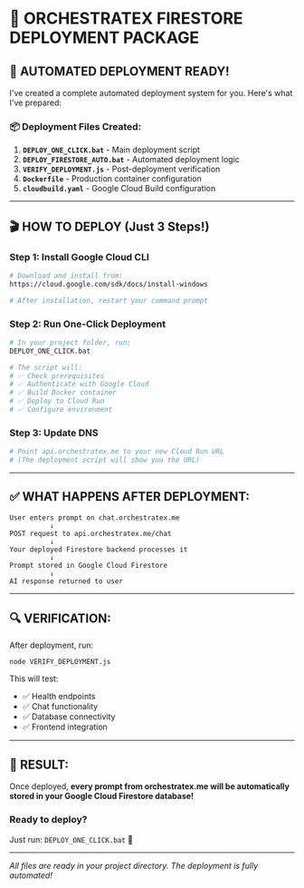 # 🚀 ORCHESTRATEX FIRESTORE DEPLOYMENT PACKAGE

## 🎯 AUTOMATED DEPLOYMENT READY!

I've created a complete automated deployment system for you. Here's what I've prepared:

### 📦 **Deployment Files Created:**

1. **`DEPLOY_ONE_CLICK.bat`** - Main deployment script
2. **`DEPLOY_FIRESTORE_AUTO.bat`** - Automated deployment logic  
3. **`VERIFY_DEPLOYMENT.js`** - Post-deployment verification
4. **`Dockerfile`** - Production container configuration
5. **`cloudbuild.yaml`** - Google Cloud Build configuration

---

## 🎬 **HOW TO DEPLOY (Just 3 Steps!)**

### **Step 1: Install Google Cloud CLI**
```bash
# Download and install from:
https://cloud.google.com/sdk/docs/install-windows

# After installation, restart your command prompt
```

### **Step 2: Run One-Click Deployment**
```bash
# In your project folder, run:
DEPLOY_ONE_CLICK.bat

# The script will:
# ✅ Check prerequisites
# ✅ Authenticate with Google Cloud
# ✅ Build Docker container
# ✅ Deploy to Cloud Run
# ✅ Configure environment
```

### **Step 3: Update DNS**
```bash
# Point api.orchestratex.me to your new Cloud Run URL
# (The deployment script will show you the URL)
```

---

## ✅ **WHAT HAPPENS AFTER DEPLOYMENT:**

```
User enters prompt on chat.orchestratex.me
          ↓
POST request to api.orchestratex.me/chat
          ↓
Your deployed Firestore backend processes it
          ↓
Prompt stored in Google Cloud Firestore
          ↓
AI response returned to user
```

---

## 🔍 **VERIFICATION:**

After deployment, run:
```bash
node VERIFY_DEPLOYMENT.js
```

This will test:
- ✅ Health endpoints
- ✅ Chat functionality  
- ✅ Database connectivity
- ✅ Frontend integration

---

## 🎉 **RESULT:**

Once deployed, **every prompt from orchestratex.me will be automatically stored in your Google Cloud Firestore database!**

### **Ready to deploy?**
Just run: `DEPLOY_ONE_CLICK.bat` 🚀

---

*All files are ready in your project directory. The deployment is fully automated!*